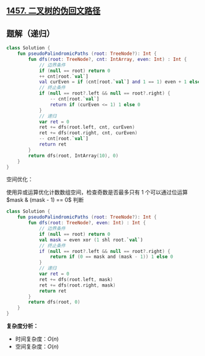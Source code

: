## [1457. 二叉树的伪回文路径](https://leetcode.cn/problems/pseudo-palindromic-paths-in-a-binary-tree)

## 题解（递归）

``` Kotlin []
class Solution {
    fun pseudoPalindromicPaths (root: TreeNode?): Int {
        fun dfs(root: TreeNode?, cnt: IntArray, even: Int) : Int {
            // 边界条件
            if (null == root) return 0
            ++ cnt[root.`val`]
            val curEven = if (cnt[root.`val`] and 1 == 1) even + 1 else even - 1
            // 终止条件
            if (null == root?.left && null == root?.right) {
                -- cnt[root.`val`]
                return if (curEven <= 1) 1 else 0
            }
            // 递归
            var ret = 0
            ret += dfs(root.left, cnt, curEven)
            ret += dfs(root.right, cnt, curEven)
            -- cnt[root.`val`]
            return ret
        }
        return dfs(root, IntArray(10), 0)
    }
}
```

空间优化：

使用异或运算优化计数数组空间，检查奇数是否最多只有 1 个可以通过位运算 $mask & (mask - 1) == 0$ 判断

``` Kotlin []
class Solution {
    fun pseudoPalindromicPaths (root: TreeNode?): Int {
        fun dfs(root: TreeNode?, even: Int) : Int {
            // 边界条件
            if (null == root) return 0
            val mask = even xor (1 shl root.`val`)
            // 终止条件
            if (null == root?.left && null == root?.right) {
                return if (0 == mask and (mask - 1)) 1 else 0
            }
            // 递归
            var ret = 0
            ret += dfs(root.left, mask)
            ret += dfs(root.right, mask)
            return ret
        }
        return dfs(root, 0)
    }
}
```

**复杂度分析：**

- 时间复杂度：$O(n)$
- 空间复杂度：$O(n)$


